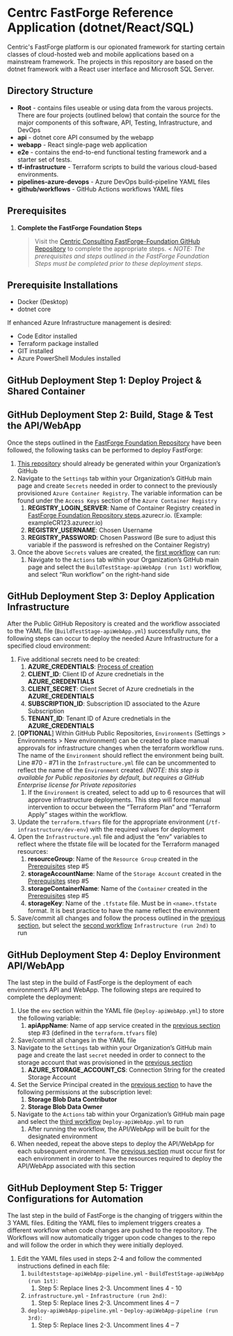 # Centrc FastForge Reference Application (dotnet/React/SQL) #
Centric's FastForge platform is our opionated framework for starting certain classes of cloud-hosted web and mobile applications based on a mainstream framework. The projects in this repository are based on the dotnet framework with a React user interface and Microsoft SQL Server.

## Directory Structure ##
* **Root** - contains files useable or using data from the varous projects. There are four projects (outlined below) that contain the source for the major components of this software, API, Testing, Infrastructure, and DevOps
* **api** - dotnet core API consumed by the webapp
* **webapp** - React single-page web application
* **e2e** - contains the  end-to-end functional testing framework and a starter set of tests.
* **tf-infrastructure** - Terraform scripts to build the various cloud-based environments.
* **pipelines-azure-devops** - Azure DevOps build-pipeline YAML files
* **github/workflows** - GitHub Actions workflows YAML files

## Prerequisites ##
1. **Complete the FastForge Foundation Steps**
	> Visit the [Centric Consulting FastForge-Foundation GitHub Repository](https://github.com/centricconsulting/FastForge-Foundation) to complete the appropriate steps. <
	> *NOTE: The prerequisites and steps outlined in the FastForge Foundation Steps must be completed prior to these deployment steps.*

## Prerequisite Installations ##
* Docker (Desktop)
* dotnet core

If enhanced Azure Infrastructure management is desired: 
* Code Editor installed 
* Terraform package installed
* GIT installed
* Azure PowerShell Modules installed

## GitHub Deployment Step 1: Deploy Project & Shared Container ##

## GitHub Deployment Step 2: Build, Stage & Test the API/WebApp ##
Once the steps outlined in the [FastForge Foundation Repository](https://github.com/centricconsulting/FastForge-Foundation) have been followed, the following tasks can be performed to deploy FastForge:
1. [This repository](https://github.com/centricconsulting/FastForge-ReferenceApp-dotnet) should already be generated within your Organization’s GitHub
2. Navigate to the ```Settings``` tab within your Organization’s GitHub main page and create ```Secrets``` needed in order to connect to the previously provisioned ```Azure Container Registry```. The variable information can be found under the ```Access Keys``` section of the ```Azure Container Registry```
    1. **REGISTRY_LOGIN_SERVER**: Name of Container Registry created in [FastForge Foundation Repository steps](https://github.com/centricconsulting/FastForge-Foundation/blob/main/tf-GitHub/readme.md).azurecr.io. (Example: exampleCR123.azurecr.io)
    2. **REGISTRY_USERNAME**: Chosen Username
    3. **REGISTRY_PASSWORD**: Chosen Password (Be sure to adjust this variable if the password is refreshed on the Container Registry)
3. Once the above ```Secrets``` values are created, the [first workflow](https://github.com/centricconsulting/FastForge-ReferenceApp-dotnet/blob/main/.github/workflows/BuildTestStage-apiWebApp.yml) can run:
    1. Navigate to the ```Actions``` tab within your Organization’s GitHub main page and select the ```BuildTestStage-apiWebApp (run 1st)``` workflow, and select “Run workflow” on the right-hand side

## GitHub Deployment Step 3: Deploy Application Infrastructure ##
After the Public GitHub Repository is created and the workflow associated to the YAML file (```BuildTestStage-apiWebApp.yml```) successfully runs, the following steps can occur to deploy the needed Azure Infrastructure for a specified cloud environment:
1. Five additional secrets need to be created:
    1. **AZURE_CREDENTIALS**: [Process of creation](https://github.com/Azure/login#configure-deployment-credentials)
    2. **CLIENT_ID**: Client ID of Azure crednetials in the **AZURE_CREDENTIALS** 
    3. **CLIENT_SECRET**: Client Secret of Azure crednetials in the **AZURE_CREDENTIALS** 
    4. **SUBSCRIPTION_ID**: Subscription ID associated to the Azure Subscription
    5. **TENANT_ID**: Tenant ID of Azure crednetials in the **AZURE_CREDENTIALS** 
2. [**OPTIONAL**] Within GitHub Public Repositories, ```Environments``` (Settings > Environments > New environment) can be created to place manual approvals for infrastructure changes when the terraform workflow runs. The name of the ```Environment``` should reflect the environment being built. Line #70 - #71 in the ```Infrastructure.yml``` file can be uncommented to reflect the name of the ```Environment``` created. (*NOTE: this step is available for Public repositories by default, but requires a GitHub Enterprise license for Private repositories*
    1. If the ```Environment``` is created, select to add up to 6 resources that will approve infrastructure deployments. This step will force manual intervention to occur between the “Terraform Plan” and “Terraform Apply” stages within the workflow.
3. Update the ```terraform.tfvars``` file for the appropriate environment (```/tf-infrastructure/dev-env```) with the required values for deployment
4. Open the ```Infrastructure.yml``` file and adjust the “env” variables to reflect where the tfstate file will be located for the Terraform managed resources:
    1. **resourceGroup**: Name of the ```Resource Group``` created in the [Prerequisites](#Prerequisites) step #5
    2. **storageAccountName**: Name of the ```Storage Account``` created in the [Prerequisites](#Prerequisites) step #5
    3. **storageContainerName**: Name of the ```Container``` created in the [Prerequisites](#Prerequisites) step #5
    4. **storageKey**: Name of the ```.tfstate``` file. Must be in ```<name>.tfstate``` format. It is best practice to have the name reflect the environment
5. Save/commit all changes and follow the process outlined in the [previous section](#github-deployment-step-2-build-stage--test-the-apiwebapp), but select the [second workflow](https://github.com/centricconsulting/FastForge-ReferenceApp-dotnet/blob/main/.github/workflows/Infrastructure.yml) ```Infrastructure (run 2nd)``` to run

## GitHub Deployment Step 4: Deploy Environment API/WebApp
The last step in the build of FastForge is the deployment of each environment’s API and WebApp. The following steps are required to complete the deployment:
1. Use the ```env``` section within the YAML file (```Deploy-apiWebApp.yml```) to store the following variable:
    1. **apiAppName**: Name of app service created in the [previous section](#github-deployment-step-3-deploy-application-infrastructure) step #3 (defined in the ```terraform.tfvars``` file) 
2. Save/commit all changes in the YAML file
3. Navigate to the ```Settings``` tab within your Organization’s GitHub main page and create the last ```secret``` needed in order to connect to the storage account that was provisioned in the [previous section](#Start-Building-Azure-Infrastructure-for-an-Environment)
    1. **AZURE_STORAGE_ACCOUNT_CS**: Connection String for the created Storage Account
4. Set the Service Principal created in the [previous section](#github-deployment-step-3-deploy-application-infrastructure) to have the following permissions at the subscription level: 
    1. **Storage Blob Data Contributor**
    2. **Storage Blob Data Owner**
6. Navigate to the ```Actions``` tab within your Organization’s GitHub main page and select the [third workflow](https://github.com/centricconsulting/FastForge-ReferenceApp-dotnet/blob/main/.github/workflows/Deploy-apiWebApp.yml) ```Deploy-apiWebApp.yml``` to run
    1. After running the workflow, the API/WebApp will be built for the designated environment
7. When needed, repeat the above steps to deploy the API/WebApp for each subsequent environment. The [previous section](#github-deployment-step-3-deploy-application-infrastructure) must occur first for each environment in order to have the resources required to deploy the API/WebApp associated with this section

## GitHub Deployment Step 5: Trigger Configurations for Automation ##
The last step in the build of FastForge is the changing of triggers within the 3 YAML files. Editing the YAML files to implement triggers creates a different workflow when code changes are pushed to the repository. The Workflows will now automatically trigger upon code changes to the repo and will follow the order in which they were initially deployed. 
1. Edit the YAML files used in steps 2-4 and follow the commented instructions defined in each file: 
    1. ```buildteststage-apiWebApp-pipeline.yml``` - ```BuildTestStage-apiWebApp (run 1st)```:
        1. Step 5: Replace lines 2-3. Uncomment lines 4 - 10 
    2. ```infrastructure.yml``` - ```Infrastructure (run 2nd)```:
        1. Step 5: Replace lines 2-3. Uncomment lines 4 – 7
    3. ```deploy-apiWebApp-pipeline.yml``` - ```Deploy-apiWebApp-pipeline (run 3rd)```:
        1. Step 5: Replace lines 2-3. Uncomment lines 4 – 7
